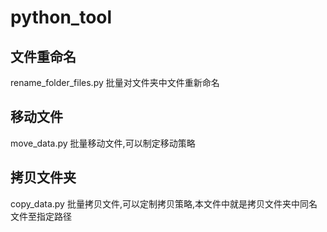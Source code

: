 # python_tool
## 文件重命名
rename_folder_files.py
批量对文件夹中文件重新命名

## 移动文件
move_data.py
批量移动文件,可以制定移动策略

## 拷贝文件夹
copy_data.py
批量拷贝文件,可以定制拷贝策略,本文件中就是拷贝文件夹中同名文件至指定路径
